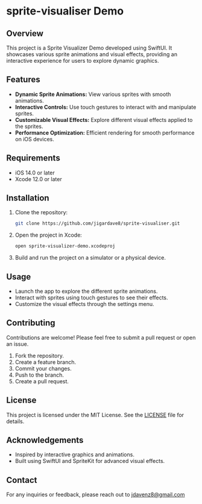 
# sprite-visualiser Demo



## Overview

This project is a Sprite Visualizer Demo developed using SwiftUI. It showcases various sprite animations and visual effects, providing an interactive experience for users to explore dynamic graphics.

## Features

- **Dynamic Sprite Animations:** View various sprites with smooth animations.
- **Interactive Controls:** Use touch gestures to interact with and manipulate sprites.
- **Customizable Visual Effects:** Explore different visual effects applied to the sprites.
- **Performance Optimization:** Efficient rendering for smooth performance on iOS devices.

## Requirements

- iOS 14.0 or later
- Xcode 12.0 or later

## Installation

1. Clone the repository:
   ```bash
   git clone https://github.com/jigardave8/sprite-visualiser.git
   ```
2. Open the project in Xcode:
   ```bash
   open sprite-visualizer-demo.xcodeproj
   ```
3. Build and run the project on a simulator or a physical device.

## Usage

- Launch the app to explore the different sprite animations.
- Interact with sprites using touch gestures to see their effects.
- Customize the visual effects through the settings menu.

## Contributing

Contributions are welcome! Please feel free to submit a pull request or open an issue.

1. Fork the repository.
2. Create a feature branch.
3. Commit your changes.
4. Push to the branch.
5. Create a pull request.

## License

This project is licensed under the MIT License. See the [LICENSE](LICENSE) file for details.

## Acknowledgements

- Inspired by interactive graphics and animations.
- Built using SwiftUI and SpriteKit for advanced visual effects.

## Contact

For any inquiries or feedback, please reach out to jdavenz8@gmail.com
```

